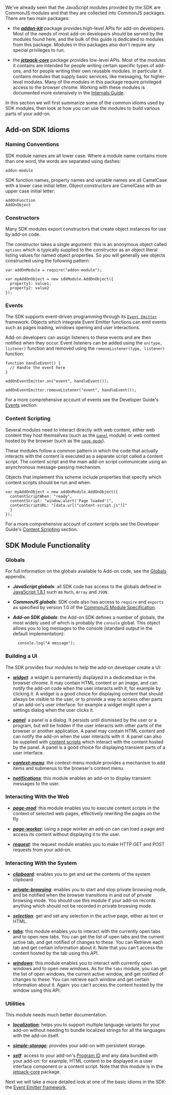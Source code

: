 We've already seen that the JavaScript modules provided by the SDK are CommonJS
modules and that they are collected into CommonJS packages. There are two main
packages:

* the ***[addon-kit](#package/addon-kit)*** package provides high-level APIs
for add-on developers. Most of the needs of most add-on developers should be
served by the modules found here, and the bulk of this guide is dedicated to
modules from this package. Modules in this packages also don't require any
special privileges to run.

* the ***[jetpack-core](#package/jetpack-core)*** package provides low-level
APIs. Most of the modules it contains are intended for people writing certain
specific types of add-ons, and for people writing their own reusable modules.
In particular it contains modules that supply basic services, like messaging,
for higher-level modules. Many of the modules in this package require
privileged access to the browser chrome. Working with these modules is
documented more extensively in the [Internals Guide](#guide/internals).

In this section we will first summarize some of the common idioms used by SDK
modules, then look at how you can use the modules to build various parts of
your add-on.

## Add-on SDK Idioms ##

### Naming Conventions ###

SDK module names are all lower case. Where a module name contains more than
one word, the words are separated using dashes:

    addon-module

SDK function names, property names and variable names are all CamelCase
with a lower case initial letter. Object constructors are CamelCase with an
upper case initial letter:

    addOnFunction
    AddOnObject

### Constructors ###

Many SDK modules export constructors that create object instances for use
by add-on code.

The constructor takes a single argument: this is an anonymous object called
`options` which is typically supplied to the constructor as an object literal
listing values for named object properties. So you will generally see objects
constructed using the following pattern:

    var addOnModule = require("addon-module");

    var myAddOnObject = new sdkModule.AddOnObject({
      property1: value1,
      property2: value2
    });

### Events ###

The SDK supports event-driven programming through its [`Event
Emitter`](#module/jetpack-core/events) framework.
Objects which integrate Event Emitter functions can emit events such as pages
loading, windows opening and user interactions.

Add-on developers can assign listeners to these events and are then notified
when they occur. Event listeners can be added using the `on(type, listener)`
function and removed using the `removeListener(type, listener)` function:

    function handleEvent() {
      // Handle the event here
    }

    addOnEventEmitter.on("event", handleEvent());

    addOnEventEmitter.removeListener("event", handleEvent());

For a more comprehensive account of events see the Developer Guide's
[Events](#guide/events) section.

### Content Scripting ###

Several modules need to interact directly with web content, either web content
they host themselves (such as the [`panel`](#modules/panel) module) or web
content hosted by the browser (such as the [`page-mode`](#modules/page-mod)).

These modules follow a common pattern in which the code
that actually interacts with the content is executed as a separate script
called a content script. The content script and the main add-on script
communicate using an asynchronous message-passing mechanism.

Objects that implement this scheme include properties that specify which
content scripts should be run and when:

    var myAddOnObject = new addOnModule.AddOnObject({
      contentScriptWhen: "ready",
      contentScript: "window.alert('Page loaded')",
      contentScriptURL: "[data.url("content-script.js")]"
      }
    });

For a more comprehensive account of content scripts see the Developer Guide's
[Content Scripting](#guide/content-scripting) section.

## SDK Module Functionality ##

### Globals ###

For full information on the globals available to Add-on code, see
the [Globals](#guide/globals) appendix.

* ***JavaScript globals***: all SDK code has access to the globals defined
in [JavaScript
1.8.1](https://developer.mozilla.org/En/New_in_JavaScript_1.8.1) such as
`Math`, `Array` and `JSON`.

* ***CommonJS globals***: SDK code also has access to `require` and `exports`
as specified by version 1.0 of the [CommonJS Module 
Specification](http://wiki.commonjs.org/wiki/Modules/1.0).

* ***Add-on SDK globals***: the Add-on SDK defines a number of globals, the
most widely used of which is probably the `console` global. This object allows
you to log messages to the console (standard output in the default
implementation):

        console.log("A message");

### Building a UI ###

The SDK provides four modules to help the add-on developer create a UI:

* ***[widget](#module/addon-kit/widget)***: a widget is permanently displayed
in a dedicated bar in the browser chrome. It may contain HTML content or an
image, and can notify the add-on code when the user interacts with it, for
example by clicking it.
A widget is a good choice for displaying content that
should always be visible to the user, or to provide a way to access other parts
of an add-on's user interface: for example a widget might open a settings
dialog when the user clicks it.

* ***[panel](#module/addon-kit/panel)***: a panel is a dialog. It persists
until dismissed by the user or a program, but will be hidden if the user
interacts with other parts of the browser or another application. A panel may
contain HTML content and can notify the add-on when the user interacts with it.
A panel can also be supplied with [content
scripts](#guide/working-with-content-scripts) which interact with the content
hosted by the panel.
A panel is a good choice for displaying transient parts of a user interface.

* ***[context-menu](#module/addon-kit/panel)***: the context-menu module
provides a mechanism to add items and submenus to the browser's context menu.

* ***[notifications](#module/addon-kit/notifications)***: this module enables
an add-on to display transient messages to the user.

### Interacting With the Web ###

* ***[page-mod](#module/addon-kit/page-mod)***: this module enables you to
execute content scripts in the context of selected web pages, effectively
rewriting the pages on the fly.

* ***[page-worker](#module/addon-kit/page-mod)***: using a page worker an
add-on can can load a page and access its content without displaying it to
the user.

* ***[request](#module/addon-kit/request)***: the request module enables you
to make HTTP GET and POST requests from your add-on.

### Interacting With the System ###

* ***[clipboard](#module/addon-kit/clipboard)***: enables you to get and set
the contents of the system clipboard

* ***[private-browsing](#module/addon-kit/private-browsing)***: enables you
to start and stop private browsing mode, and be notified when the browser
transitions in and out of private browsing mode. You should use this module
if your add-on records anything which should not be recorded in private
browsing mode.

* ***[selection](#module/addon-kit/selection)***: get and set any selection
in the active page, either as text or HTML.

* ***[tabs](#module/addon-kit/tabs)***: this module enables you to interact
with the currently open tabs and to open new tabs. You can get the list of open
tabs and the current active tab, and get notified of changes to these. You can
Retrieve each tab and get certain information about it. Note that you can't
access the content hosted by the tab using this API.

* ***[windows](#module/addon-kit/windows)***: this module enables you to
interact with currently open windows and to open new windows. As for the `tabs`
module, you can get the list of open windows, the current active window, and
get notified of changes to these. You can retrieve each window and get certain
information about it. Again: you can't access the content hosted by the window
using this API.

### Utilities ###

<span class="aside">
This module needs much better documentation.
</span>

* ***[localization](#module/addon-kit/localization)***: helps you to support
multiple language variants for your add-on without needing to bundle localized
strings for all the languages with the add-on itself.

* ***[simple-storage](#module/addon-kit/simple-storage)***: provides your add-on with
persistent storage.

* ***[self](#module/jetpack-core/self)***: access to your add-on's [Program
ID](#guide/implementing) and any data bundled with your add-on: for example,
HTML content to be displayed in a user interface component or a content
script. Note that this module is in the 
[jetpack-core](#package/jetpack-core) package.

Next we will take a more detailed look at one of the basic idioms in the SDK:
the [Event Emitter framework](#guide/working-with-events).